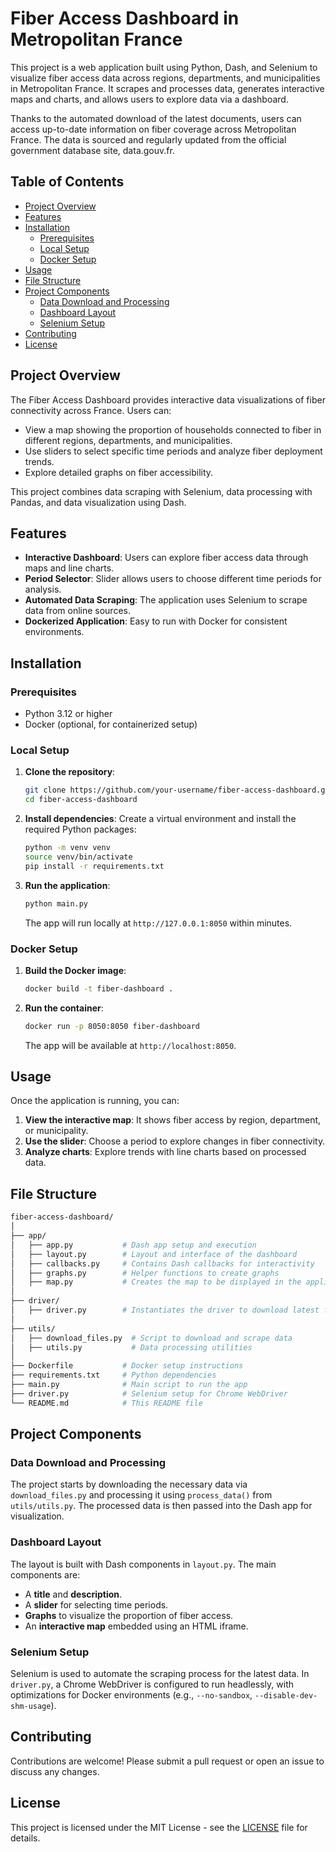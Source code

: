 # Fiber Access Dashboard in Metropolitan France

This project is a web application built using Python, Dash, and Selenium to visualize fiber access data across regions, departments, and municipalities in Metropolitan France. It scrapes and processes data, generates interactive maps and charts, and allows users to explore data via a dashboard.

Thanks to the automated download of the latest documents, users can access up-to-date information on fiber coverage across Metropolitan France. The data is sourced and regularly updated from the official government database site, data.gouv.fr.

## Table of Contents

- [Project Overview](#project-overview)
- [Features](#features)
- [Installation](#installation)
  - [Prerequisites](#prerequisites)
  - [Local Setup](#local-setup)
  - [Docker Setup](#docker-setup)
- [Usage](#usage)
- [File Structure](#file-structure)
- [Project Components](#project-components)
  - [Data Download and Processing](#data-download-and-processing)
  - [Dashboard Layout](#dashboard-layout)
  - [Selenium Setup](#selenium-setup)
- [Contributing](#contributing)
- [License](#license)

## Project Overview

The Fiber Access Dashboard provides interactive data visualizations of fiber connectivity across France. Users can:
- View a map showing the proportion of households connected to fiber in different regions, departments, and municipalities.
- Use sliders to select specific time periods and analyze fiber deployment trends.
- Explore detailed graphs on fiber accessibility.

This project combines data scraping with Selenium, data processing with Pandas, and data visualization using Dash.

## Features

- **Interactive Dashboard**: Users can explore fiber access data through maps and line charts.
- **Period Selector**: Slider allows users to choose different time periods for analysis.
- **Automated Data Scraping**: The application uses Selenium to scrape data from online sources.
- **Dockerized Application**: Easy to run with Docker for consistent environments.

## Installation

### Prerequisites

- Python 3.12 or higher
- Docker (optional, for containerized setup)

### Local Setup

1. **Clone the repository**:
   ```bash
   git clone https://github.com/your-username/fiber-access-dashboard.git
   cd fiber-access-dashboard
   ```

2. **Install dependencies**:
   Create a virtual environment and install the required Python packages:
   ```bash
   python -m venv venv
   source venv/bin/activate
   pip install -r requirements.txt
   ```

3. **Run the application**:
   ```bash
   python main.py
   ```

   The app will run locally at `http://127.0.0.1:8050` within minutes.

### Docker Setup

1. **Build the Docker image**:
   ```bash
   docker build -t fiber-dashboard .
   ```

2. **Run the container**:
   ```bash
   docker run -p 8050:8050 fiber-dashboard
   ```

   The app will be available at `http://localhost:8050`.

## Usage

Once the application is running, you can:

1. **View the interactive map**: It shows fiber access by region, department, or municipality.
2. **Use the slider**: Choose a period to explore changes in fiber connectivity.
3. **Analyze charts**: Explore trends with line charts based on processed data.

## File Structure

```bash
fiber-access-dashboard/
│
├── app/
│   ├── app.py           # Dash app setup and execution
│   ├── layout.py        # Layout and interface of the dashboard
│   ├── callbacks.py     # Contains Dash callbacks for interactivity
│   ├── graphs.py        # Helper functions to create graphs
│   ├── map.py           # Creates the map to be displayed in the application
│
├── driver/
│   ├── driver.py        # Instantiates the driver to download latest files
│
├── utils/
│   ├── download_files.py  # Script to download and scrape data
│   ├── utils.py           # Data processing utilities
│
├── Dockerfile           # Docker setup instructions
├── requirements.txt     # Python dependencies
├── main.py              # Main script to run the app
├── driver.py            # Selenium setup for Chrome WebDriver
└── README.md            # This README file
```

## Project Components

### Data Download and Processing

The project starts by downloading the necessary data via `download_files.py` and processing it using `process_data()` from `utils/utils.py`. The processed data is then passed into the Dash app for visualization.

### Dashboard Layout

The layout is built with Dash components in `layout.py`. The main components are:
- A **title** and **description**.
- A **slider** for selecting time periods.
- **Graphs** to visualize the proportion of fiber access.
- An **interactive map** embedded using an HTML iframe.

### Selenium Setup

Selenium is used to automate the scraping process for the latest data. In `driver.py`, a Chrome WebDriver is configured to run headlessly, with optimizations for Docker environments (e.g., `--no-sandbox`, `--disable-dev-shm-usage`).

## Contributing

Contributions are welcome! Please submit a pull request or open an issue to discuss any changes.

## License

This project is licensed under the MIT License - see the [LICENSE](LICENSE) file for details.
